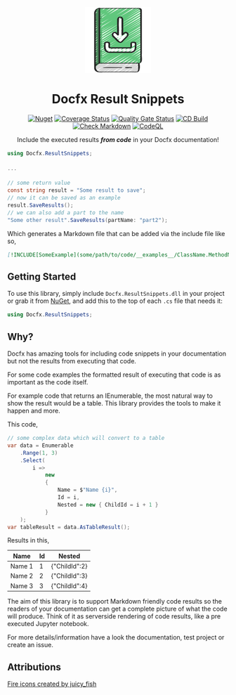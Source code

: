 ﻿<!-- markdownlint-disable MD033 MD041 -->
<div align="center">

<img src="downloadable-logo.png" alt="Docfx.ResultSnippets" width="150px"/>

# Docfx Result Snippets

[![Nuget](https://img.shields.io/nuget/v/docfx-result-snippets)](https://www.nuget.org/packages/docfx-result-snippets/)
[![Coverage Status](https://coveralls.io/repos/github/bmazzarol/docfx-result-snippets/badge.svg?branch=main)](https://coveralls.io/github/bmazzarol/docfx-result-snippets?branch=main)
[![Quality Gate Status](https://sonarcloud.io/api/project_badges/measure?project=bmazzarol_docfx-result-snippets&metric=alert_status)](https://sonarcloud.io/summary/new_code?id=bmazzarol_docfx-result-snippets)
[![CD Build](https://github.com/bmazzarol/docfx-result-snippets/actions/workflows/cd-build.yml/badge.svg)](https://github.com/bmazzarol/docfx-result-snippets/actions/workflows/cd-build.yml)
[![Check Markdown](https://github.com/bmazzarol/docfx-result-snippets/actions/workflows/check-markdown.yml/badge.svg)](https://github.com/bmazzarol/docfx-result-snippets/actions/workflows/check-markdown.yml)
[![CodeQL](https://github.com/bmazzarol/docfx-result-snippets/actions/workflows/codeql.yml/badge.svg)](https://github.com/bmazzarol/docfx-result-snippets/actions/workflows/codeql.yml)

Include the executed results **_from code_** in your Docfx documentation!

</div>

```c#
using Docfx.ResultSnippets;

...

// some return value
const string result = "Some result to save";
// now it can be saved as an example
result.SaveResults();
// we can also add a part to the name
"Some other result".SaveResults(partName: "part2");

```

Which generates a Markdown file that can be added via the include file like so,

```markdown
[!INCLUDE[SomeExample](some/path/to/code/__examples__/ClassName.MethodName.{Optional-PartName}.md)]
```

## Getting Started

To use this library, simply include `Docfx.ResultSnippets.dll` in your project
or grab it from [NuGet](https://www.nuget.org/packages/Docfx.ResultSnippets/),
and add this to the top of each `.cs` file that needs it:

```C#
using Docfx.ResultSnippets;
```

## Why?

Docfx has amazing tools for including code snippets in your documentation but
not the results from executing that code.

For some code examples the formatted result of executing that code is as
important as the code itself.

For example code that returns an IEnumerable, the most natural way to show the
result would be a table. This library provides the tools to make it happen and
more.

This code,

```csharp
// some complex data which will convert to a table
var data = Enumerable
    .Range(1, 3)
    .Select(
        i =>
            new
            {
                Name = $"Name {i}",
                Id = i,
                Nested = new { ChildId = i + 1 }
            }
    );
var tableResult = data.AsTableResult();
```

Results in this,

| Name   | Id | Nested        |
|--------|----|---------------|
| Name 1 | 1  | {"ChildId":2} |
| Name 2 | 2  | {"ChildId":3} |
| Name 3 | 3  | {"ChildId":4} |

The aim of this library is to support Markdown friendly code results so
the readers of your documentation can get a complete picture of
what the code will produce. Think of it as serverside rendering of code results,
like a pre executed Jupyter notebook.

For more details/information have a look the documentation, test project or
create an issue.

## Attributions

[Fire icons created by juicy_fish](https://www.flaticon.com/free-icons/test-tubes)
